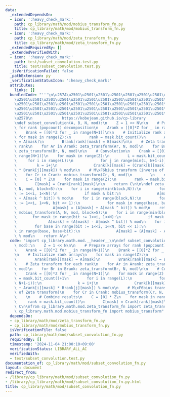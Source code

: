 ```yaml
---
data:
  _extendedDependsOn:
  - icon: ':heavy_check_mark:'
    path: cp_library/math/mod/mobius_transform_fn.py
    title: cp_library/math/mod/mobius_transform_fn.py
  - icon: ':heavy_check_mark:'
    path: cp_library/math/mod/zeta_transform_fn.py
    title: cp_library/math/mod/zeta_transform_fn.py
  _extendedRequiredBy: []
  _extendedVerifiedWith:
  - icon: ':heavy_check_mark:'
    path: test/subset_convolution.test.py
    title: test/subset_convolution.test.py
  _isVerificationFailed: false
  _pathExtension: py
  _verificationStatusIcon: ':heavy_check_mark:'
  attributes:
    links: []
  bundledCode: "'''\n\u257A\u2501\u2501\u2501\u2501\u2501\u2501\u2501\u2501\u2501\u2501\
    \u2501\u2501\u2501\u2501\u2501\u2501\u2501\u2501\u2501\u2501\u2501\u2501\u2501\
    \u2501\u2501\u2501\u2501\u2501\u2501\u2501\u2501\u2501\u2501\u2501\u2501\u2501\
    \u2501\u2501\u2501\u2501\u2501\u2501\u2501\u2501\u2501\u2501\u2501\u2501\u2501\
    \u2501\u2501\u2501\u2501\u2501\u2501\u2501\u2501\u2501\u2501\u2501\u2501\u2501\
    \u2578\n             https://kobejean.github.io/cp-library               \n'''\n\
    \ndef subset_convolution(A, B, N, mod):\n    Z = 1 << N\n\n    # Prepare arrays\
    \ for rank (popcount) decomposition\n    Arank = [[0]*Z for _ in range(N+1)]\n\
    \    Brank = [[0]*Z for _ in range(N+1)]\n\n    # Initialize rank arrays\n   \
    \ for mask in range(Z):\n        rank = mask.bit_count()\n        Arank[rank][mask]\
    \ = A[mask]\n        Brank[rank][mask] = B[mask]\n\n    # Zeta transform for each\
    \ rank\n    for Ar in Arank: zeta_transform(Ar, N, mod)\n    for Br in Brank:\
    \ zeta_transform(Br, N, mod)\n\n    # Convolution\n    Crank = [[0]*Z for _ in\
    \ range(N+1)]\n    for mask in range(Z):\n        L = mask.bit_count()+1\n   \
    \     for i in range(L):\n            for j in range(min(L, N+1-i)):\n       \
    \         k = i+j\n                Crank[k][mask] = (Crank[k][mask] + Arank[i][mask]\
    \ * Brank[j][mask]) % mod\n\n    # M\xF6bius transform (inverse of Zeta transform)\n\
    \    for Cr in Crank: mobius_transform(Cr, N, mod)\n        \n    # Combine results\n\
    \    C = [0] * Z\n    for mask in range(Z):\n        rank = mask.bit_count()\n\
    \        C[mask] = Crank[rank][mask]\n\n    return C\n\n\ndef zeta_transform(A,\
    \ N, mod, block=5):\n    for i in range(min(block,N)):\n        for mask in range(bit\
    \ := 1<<i, 1<<N):\n            if mask & bit:\n                A[mask] = (A[mask]\
    \ + A[mask ^ bit]) % mod\n    for i in range(block,N):\n        for base in range(bit\
    \ := 1<<i, 1<<N, bit << 1):\n            for mask in range(base, base+bit):\n\
    \                A[mask] = (A[mask] + A[mask ^ bit]) % mod\n    return A\n\ndef\
    \ mobius_transform(A, N, mod, block=5):\n    for i in range(min(block,N)):\n \
    \       for mask in range(bit := 1<<i, 1<<N):\n            if mask & bit:\n  \
    \              A[mask] = (A[mask] - A[mask ^ bit]) % mod\n    for i in range(block,N):\n\
    \        for base in range(bit := 1<<i, 1<<N, bit << 1):\n            for mask\
    \ in range(base, base+bit):\n                A[mask] = (A[mask] - A[mask ^ bit])\
    \ % mod\n    return A\n"
  code: "import cp_library.math.mod.__header__\n\ndef subset_convolution(A, B, N,\
    \ mod):\n    Z = 1 << N\n\n    # Prepare arrays for rank (popcount) decomposition\n\
    \    Arank = [[0]*Z for _ in range(N+1)]\n    Brank = [[0]*Z for _ in range(N+1)]\n\
    \n    # Initialize rank arrays\n    for mask in range(Z):\n        rank = mask.bit_count()\n\
    \        Arank[rank][mask] = A[mask]\n        Brank[rank][mask] = B[mask]\n\n\
    \    # Zeta transform for each rank\n    for Ar in Arank: zeta_transform(Ar, N,\
    \ mod)\n    for Br in Brank: zeta_transform(Br, N, mod)\n\n    # Convolution\n\
    \    Crank = [[0]*Z for _ in range(N+1)]\n    for mask in range(Z):\n        L\
    \ = mask.bit_count()+1\n        for i in range(L):\n            for j in range(min(L,\
    \ N+1-i)):\n                k = i+j\n                Crank[k][mask] = (Crank[k][mask]\
    \ + Arank[i][mask] * Brank[j][mask]) % mod\n\n    # M\xF6bius transform (inverse\
    \ of Zeta transform)\n    for Cr in Crank: mobius_transform(Cr, N, mod)\n    \
    \    \n    # Combine results\n    C = [0] * Z\n    for mask in range(Z):\n   \
    \     rank = mask.bit_count()\n        C[mask] = Crank[rank][mask]\n\n    return\
    \ C\n\nfrom cp_library.math.mod.zeta_transform_fn import zeta_transform\nfrom\
    \ cp_library.math.mod.mobius_transform_fn import mobius_transform"
  dependsOn:
  - cp_library/math/mod/zeta_transform_fn.py
  - cp_library/math/mod/mobius_transform_fn.py
  isVerificationFile: false
  path: cp_library/math/mod/subset_convolution_fn.py
  requiredBy: []
  timestamp: '2024-11-04 21:00:10+09:00'
  verificationStatus: LIBRARY_ALL_AC
  verifiedWith:
  - test/subset_convolution.test.py
documentation_of: cp_library/math/mod/subset_convolution_fn.py
layout: document
redirect_from:
- /library/cp_library/math/mod/subset_convolution_fn.py
- /library/cp_library/math/mod/subset_convolution_fn.py.html
title: cp_library/math/mod/subset_convolution_fn.py
---
```

